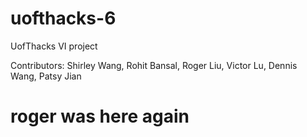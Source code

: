 # uofthacks-6
UofThacks VI project

Contributors: Shirley Wang, Rohit Bansal, Roger Liu, Victor Lu, Dennis Wang, Patsy Jian

# roger was here again
